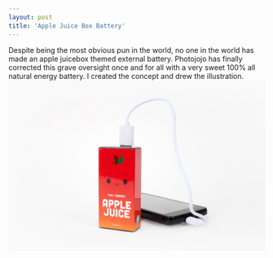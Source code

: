 ```yaml
---
layout: post
title: 'Apple Juice Box Battery'
---
```

Despite being the most obvious pun in the world, no one in the world has made an apple juicebox themed external battery. Photojojo has finally corrected this grave oversight once and for all with a very sweet 100% all natural energy battery. I created the concept and drew the illustration. 
<img src="/assets/img/projects/apple-juicebox-illustration/juiceboxphoto.jpg" alt="product photo" class="image">




